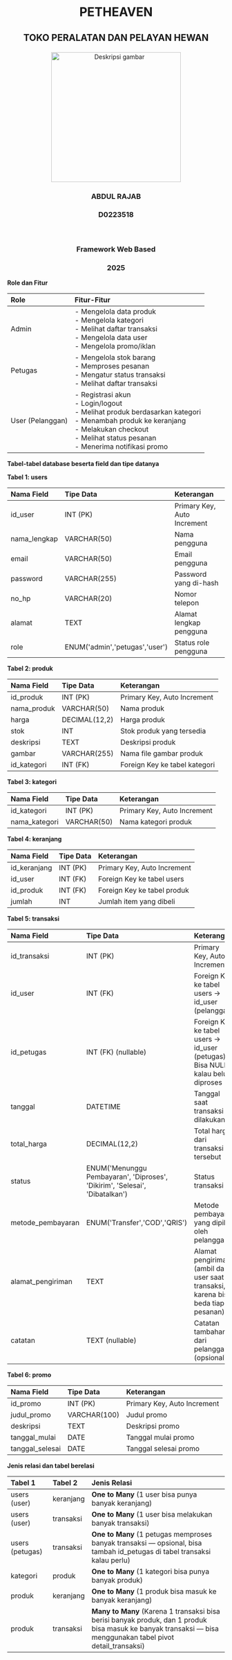 # <p align="center" style="margin-bottom: 0px;">PETHEAVEN</p>
## <p align="center" style="margin-top: 0;">TOKO PERALATAN DAN PELAYAN HEWAN</p>

<p align="center">
  <img src="Universitas_Sulawesi_Barat" width="300" alt="Deskripsi gambar" />
</p>

### <p align="center">ABDUL RAJAB</p>
### <p align="center">D0223518</p></br>
### <p align="center">Framework Web Based</p>
### <p align="center">2025</p>


**Role dan Fitur**

|**Role**|**Fitur-Fitur**|
| :- | :- |
|Admin|- Mengelola data produk <br>- Mengelola kategori <br>- Melihat daftar transaksi <br>- Mengelola data user <br>- Mengelola promo/iklan|
|Petugas|- Mengelola stok barang <br>- Memproses pesanan <br>- Mengatur status transaksi <br>- Melihat daftar transaksi|
|User (Pelanggan)|- Registrasi akun <br>- Login/logout <br>- Melihat produk berdasarkan kategori <br>- Menambah produk ke keranjang <br>- Melakukan checkout <br>- Melihat status pesanan <br>- Menerima notifikasi promo|

**Tabel-tabel database beserta field dan tipe datanya**

**Tabel 1: users**

|**Nama Field**|**Tipe Data**|**Keterangan**|
| :- | :- | :- |
|id\_user|INT (PK)|Primary Key, Auto Increment|
|nama\_lengkap|VARCHAR(50)|Nama pengguna|
|email|VARCHAR(50)|Email pengguna|
|password|VARCHAR(255)|Password yang di-hash|
|no\_hp|VARCHAR(20)|Nomor telepon|
|alamat|TEXT|Alamat lengkap pengguna|
|role|ENUM('admin','petugas','user')|Status role pengguna|

**Tabel 2: produk**

|**Nama Field**|**Tipe Data**|**Keterangan**|
| :- | :- | :- |
|id\_produk|INT (PK)|Primary Key, Auto Increment|
|nama\_produk|VARCHAR(50)|Nama produk|
|harga|DECIMAL(12,2)|Harga produk|
|stok|INT|Stok produk yang tersedia|
|deskripsi|TEXT|Deskripsi produk|
|gambar|VARCHAR(255)|Nama file gambar produk|
|id\_kategori|INT (FK)|Foreign Key ke tabel kategori|

**Tabel 3: kategori**

|**Nama Field**|**Tipe Data**|**Keterangan**|
| :- | :- | :- |
|id\_kategori|INT (PK)|Primary Key, Auto Increment|
|nama\_kategori|VARCHAR(50)|Nama kategori produk|

**Tabel 4: keranjang**

|**Nama Field**|**Tipe Data**|**Keterangan**|
| :- | :- | :- |
|id\_keranjang|INT (PK)|Primary Key, Auto Increment|
|id\_user|INT (FK)|Foreign Key ke tabel users|
|id\_produk|INT (FK)|Foreign Key ke tabel produk|
|jumlah|INT|Jumlah item yang dibeli|



**Tabel 5: transaksi**

|**Nama Field**|**Tipe Data**|**Keterangan**|
| :- | :- | :- |
|id\_transaksi|INT (PK)|Primary Key, Auto Increment|
|id\_user|INT (FK)|Foreign Key ke tabel users → id\_user (pelanggan)|
|id\_petugas|INT (FK) (nullable)|Foreign Key ke tabel users → id\_user (petugas). Bisa NULL kalau belum diproses|
|tanggal|DATETIME|Tanggal saat transaksi dilakukan|
|total\_harga|DECIMAL(12,2)|Total harga dari transaksi tersebut|
|status|ENUM('Menunggu Pembayaran', 'Diproses', 'Dikirim', 'Selesai', 'Dibatalkan')|Status transaksi|
|metode\_pembayaran|ENUM('Transfer','COD','QRIS')|Metode pembayaran yang dipilih oleh pelanggan|
|alamat\_pengiriman|TEXT|Alamat pengiriman (ambil dari user saat transaksi, karena bisa beda tiap pesanan)|
|catatan|TEXT (nullable)|Catatan tambahan dari pelanggan (opsional)|






**Tabel 6: promo**

|**Nama Field**|**Tipe Data**|**Keterangan**|
| :- | :- | :- |
|id\_promo|INT (PK)|Primary Key, Auto Increment|
|judul\_promo|VARCHAR(100)|Judul promo|
|deskripsi|TEXT|Deskripsi promo|
|tanggal\_mulai|DATE|Tanggal mulai promo|
|tanggal\_selesai|DATE|Tanggal selesai promo|

**Jenis relasi dan tabel berelasi**

|**Tabel 1**|**Tabel 2**|**Jenis Relasi**|
| :- | :- | :- |
|users (user)|keranjang|**One to Many** (1 user bisa punya banyak keranjang)|
|users (user)|transaksi|**One to Many** (1 user bisa melakukan banyak transaksi)|
|users (petugas)|transaksi|**One to Many** (1 petugas memproses banyak transaksi — opsional, bisa tambah id\_petugas di tabel transaksi kalau perlu)|
|kategori|produk|**One to Many** (1 kategori bisa punya banyak produk)|
|produk|keranjang|**One to Many** (1 produk bisa masuk ke banyak keranjang)|
|produk|transaksi|**Many to Many** (Karena 1 transaksi bisa berisi banyak produk, dan 1 produk bisa masuk ke banyak transaksi — bisa menggunakan tabel pivot detail\_transaksi)|

